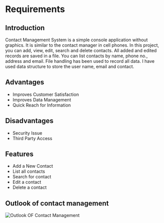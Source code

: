 # Requirements
## Introduction
Contact Management System is a simple console application without graphics. It is similar to the contact manager in cell phones. In this  project, you can add, view, edit, search and delete contacts. All added and edited records are saved in a file.
You can list contacts by name, phone no., address and email. File handling has been used to record all data. I have used data structure to store the user name, email and contact. 
## Advantages
- Improves Customer Satisfaction
- Improves Data Management
- Quick Reach for Information
## Disadvantages
- Security Issue
- Third Party Access
## Features
- Add a New Contact
- List all contacts
- Search for contact
- Edit a contact
- Delete a contact
## Outlook of contact management
![Outlook OF Contact Management](https://user-images.githubusercontent.com/101519714/161016950-b0d9f819-0597-4f6b-a09c-c83bec918fe9.jpg)
